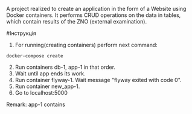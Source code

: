 
A project realized to create an application in the form of a Website using Docker containers. 
It performs CRUD operations on the data in tables, which contain results of the ZNO (external examination).

#Інструкція

1) For running(creating containers) perform next command:

```bach
docker-compose create 
```
2) Run containers db-1, app-1 in that order.
3) Wait until app ends its work.
4) Run container flyway-1. Wait message "flyway exited with code 0".
5) Run container new_app-1. 
6) Go to localhost:5000

Remark: app-1 contains 
